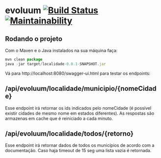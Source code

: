 # evoluum [![Build Status](https://travis-ci.org/edgarpf/evoluum.svg?branch=master)](https://travis-ci.org/edgarpf/evoluum) [![Maintainability](https://api.codeclimate.com/v1/badges/1cbe50edb7d616c2b47b/maintainability)](https://codeclimate.com/github/edgarpf/evoluum/maintainability)

## Rodando o projeto

Com o Maven e o Java instalados na sua máquina faça:

```js
mvn clean package
java -jar target/localidade-0.0.1-SNAPSHOT.jar
```

Vá para http://localhost:8080/swagger-ui.html para testar os endpoints:

## /api/evoluum/localidade/municipio/{nomeCidade}

Esse endpoint irá retornar os ids indicados pelo nomeCidade (é possível existir cidades de mesmo nome em estados diferentes). 
As respostas são armazenas em cache que é reiniciado a cada minuto.

## /api/evoluum/localidade/todos/{retorno}

Esse endpoint irá retornar dados de todos os municípios de acordo com a documentação. 
Caso haja timeout de 15 seg uma lista vazia é retornada.
